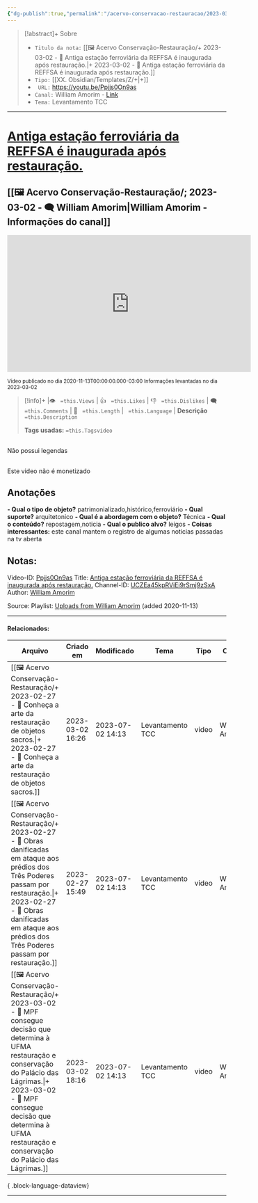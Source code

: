 ```yaml
---
{"dg-publish":true,"permalink":"/acervo-conservacao-restauracao/2023-03-02-antiga-estacao-ferroviaria-da-reffsa-e-inaugurada-apos-restauracao/","tags":["🖼️/🎥️"]}
---
```



>[!abstract]+ Sobre
>- `Titulo da nota:`  [[🖼️ Acervo Conservação-Restauração/+ 2023-03-02   -  🎥️ Antiga estação ferroviária da REFFSA é inaugurada após restauração.\|+ 2023-03-02   -  🎥️ Antiga estação ferroviária da REFFSA é inaugurada após restauração.]]
>- `Tipo:`  [[XX. Obsidian/Templates/Z/+\|+]]
>- ` URL:`  https://youtu.be/Ppjjs0On9as
>- `Canal:` William Amorim - [Link](http://www.youtube.com/@williamamorim2008)
>- `Tema:`  Levantamento TCC
***

# [Antiga estação ferroviária da REFFSA é inaugurada após restauração.](https://youtu.be/Ppjjs0On9as)
## [[🖼️ Acervo Conservação-Restauração/; 2023-03-02 - 🗨️ William Amorim\|William Amorim - Informações do canal]]
<center><iframe width="560" height="315" src="https://www.youtube.com/embed/Ppjjs0On9as" title="YouTube video player" frameborder="0" allow="accelerometer; autoplay; clipboard-write; encrypted-media; gyroscope; picture-in-picture" allowfullscreen></iframe></center>

<small> Vídeo publicado no dia 2020-11-13T00:00:00.000-03:00 </small> 
<small>Informações levantadas no dia 2023-03-02 </small>

>[!info]+ |👁️ ` =this.Views` | 👍 ` =this.Likes`  | 👎 ` =this.Dislikes` | 🗨️  ` =this.Comments` | 🎥️ ` =this.Length` | ` =this.Language` |
>**Descrição**
> ` =this.Description`
> 
> **Tags usadas:** `=this.Tagsvideo`


<p><span><div data-callout-metadata="" data-callout-fold="" data-callout="failure" class="callout node-insert-event"><div class="callout-title"><div class="callout-icon"><svg width="16" height="16"></svg></div><div class="callout-title-inner">Não possui legendas</div></div></div></span></p>

<p><span><div data-callout-metadata="" data-callout-fold="" data-callout="failure" class="callout node-insert-event"><div class="callout-title"><div class="callout-icon"><svg width="16" height="16"></svg></div><div class="callout-title-inner">Este video não é monetizado</div></div></div></span></p>




## Anotações
**- Qual o tipo de objeto?** 
	patrimonializado,histórico,ferroviário
**- Qual suporte?**
	arquitetonico
**- Qual é a abordagem com o objeto?**
	Técnica
**- Qual o conteúdo?**
	repostagem,noticia
**- Qual o publico alvo?**
	leigos
**- Coisas interessantes:**
	este canal mantem o registro de algumas noticias passadas na tv aberta








## Notas:
Video-ID: <a target='_blank' href='https://youtu.be/Ppjjs0On9as'>Ppjjs0On9as</a>
Title: <a target='_blank' href='https://youtu.be/Ppjjs0On9as'>Antiga estação ferroviária da REFFSA é inaugurada após restauração.</a>
Channel-ID: <a target='_blank' href='https://www.youtube.com/channel/UCZEa45kpRViEi9rSmj9zSxA'>UCZEa45kpRViEi9rSmj9zSxA</a>
Author: <a target='_blank' href='https://www.youtube.com/channel/UCZEa45kpRViEi9rSmj9zSxA'>William Amorim</a>

Source: Playlist: <a target='_blank' href='https://www.youtube.com/playlist?list=UUZEa45kpRViEi9rSmj9zSxA'>Uploads from William Amorim</a> (added 2020-11-13)


***
#### Relacionados:
| Arquivo                                                                                                                                                                                                                                                                          | Criado em        | Modificado       | Tema             | Tipo  | Canal          |
| -------------------------------------------------------------------------------------------------------------------------------------------------------------------------------------------------------------------------------------------------------------------------------- | ---------------- | ---------------- | ---------------- | ----- | -------------- |
| [[🖼️ Acervo Conservação-Restauração/+ 2023-02-27   -  🎥️ Conheça a arte da restauração de objetos sacros.\|+ 2023-02-27   -  🎥️ Conheça a arte da restauração de objetos sacros.]]                                                                                         | 2023-03-02 16:26 | 2023-07-02 14:13 | Levantamento TCC | video | William Amorim |
| [[🖼️ Acervo Conservação-Restauração/+ 2023-02-27   -  🎥️ Obras danificadas em ataque aos prédios dos Três Poderes passam por restauração.\|+ 2023-02-27   -  🎥️ Obras danificadas em ataque aos prédios dos Três Poderes passam por restauração.]]                         | 2023-02-27 15:49 | 2023-07-02 14:13 | Levantamento TCC | video | William Amorim |
| [[🖼️ Acervo Conservação-Restauração/+ 2023-03-02   -  🎥️ MPF consegue decisão que determina à UFMA restauração e conservação do Palácio das Lágrimas.\|+ 2023-03-02   -  🎥️ MPF consegue decisão que determina à UFMA restauração e conservação do Palácio das Lágrimas.]] | 2023-03-02 18:16 | 2023-07-02 14:13 | Levantamento TCC | video | William Amorim |

{ .block-language-dataview}
***